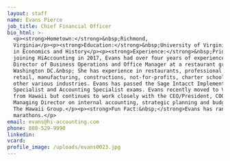 ```yaml
---
layout: staff
name: Evans Pierce
job_title: Chief Financial Officer
bio_html: >-
  <p><strong>Hometown:</strong>&nbsp;Richmond,
  Virginia</p><p><strong>Education:</strong>&nbsp;University of Virginia, B.A.
  in Economics and History</p><p><strong>Experience:</strong>&nbsp;Prior to
  joining HiAccounting in 2017, Evans had over four years of experience as the
  Director of Business Operations and Office Manager at a restaurant group in
  Washington DC.&nbsp; She has experience in restaurants, professional services,
  retail, manufacturing, constructions, not-for-profits, charter schools and
  other various industries. Evans has passed the Sage Intacct Implementation
  Specialist and Accounting Specialist exams. Evans recently moved to Virginia
  from Hawaii but continues to work closely with the CEO/President, COO and
  Managing Director on internal accounting, strategic planning and budgeting for
  The Hawaii Group.</p><p><strong>Fun Fact:&nbsp;</strong>Evans has ran two
  marathons.</p>
email: evans@hi-accounting.com
phone: 808-529-9990
linkedin:
vcard:
profile_image: /uploads/evans0023.jpg
---
```

